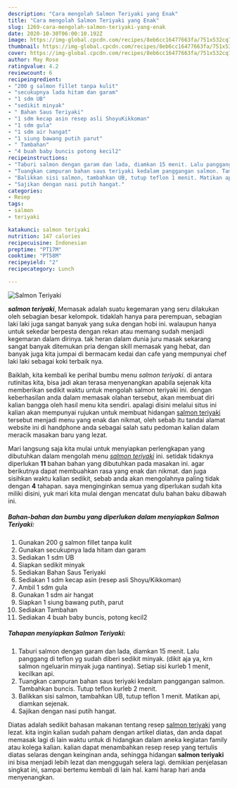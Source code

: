 ```yaml
---
description: "Cara mengolah Salmon Teriyaki yang Enak"
title: "Cara mengolah Salmon Teriyaki yang Enak"
slug: 1269-cara-mengolah-salmon-teriyaki-yang-enak
date: 2020-10-30T06:00:10.192Z
image: https://img-global.cpcdn.com/recipes/8eb6cc16477663fa/751x532cq70/salmon-teriyaki-foto-resep-utama.jpg
thumbnail: https://img-global.cpcdn.com/recipes/8eb6cc16477663fa/751x532cq70/salmon-teriyaki-foto-resep-utama.jpg
cover: https://img-global.cpcdn.com/recipes/8eb6cc16477663fa/751x532cq70/salmon-teriyaki-foto-resep-utama.jpg
author: May Rose
ratingvalue: 4.2
reviewcount: 6
recipeingredient:
- "200 g salmon fillet tanpa kulit"
- "secukupnya lada hitam dan garam"
- "1 sdm UB"
- "sedikit minyak"
- " Bahan Saus Teriyaki"
- "1 sdm kecap asin resep asli ShoyuKikkoman"
- "1 sdm gula"
- "1 sdm air hangat"
- "1 siung bawang putih parut"
- " Tambahan"
- "4 buah baby buncis potong kecil2"
recipeinstructions:
- "Taburi salmon dengan garam dan lada, diamkan 15 menit. Lalu panggang di teflon yg sudah diberi sedikit minyak. (dikit aja ya, krn salmon ngeluarin minyak juga nantinya). Setiap sisi kurleb 1 menit, kecilkan api."
- "Tuangkan campuran bahan saus teriyaki kedalam panggangan salmon. Tambahkan buncis. Tutup teflon kurleb 2 menit."
- "Balikkan sisi salmon, tambahkan UB, tutup teflon 1 menit. Matikan api, diamkan sejenak."
- "Sajikan dengan nasi putih hangat."
categories:
- Resep
tags:
- salmon
- teriyaki

katakunci: salmon teriyaki 
nutrition: 147 calories
recipecuisine: Indonesian
preptime: "PT17M"
cooktime: "PT58M"
recipeyield: "2"
recipecategory: Lunch

---
```



![Salmon Teriyaki](https://img-global.cpcdn.com/recipes/8eb6cc16477663fa/751x532cq70/salmon-teriyaki-foto-resep-utama.jpg)

<b><i>salmon teriyaki</i></b>, Memasak adalah suatu kegemaran yang seru dilakukan oleh sebagian besar kelompok. tidaklah hanya para perempuan, sebagian laki laki juga sangat banyak yang suka dengan hobi ini. walaupun hanya untuk sekedar berpesta dengan rekan atau memang sudah menjadi kegemaran dalam dirinya. tak heran dalam dunia juru masak sekarang sangat banyak ditemukan pria dengan skill memasak yang hebat, dan banyak juga kita jumpai di bermacam kedai dan cafe yang mempunyai chef laki laki sebagai koki terbaik nya.

Baiklah, kita kembali ke perihal bumbu menu <i>salmon teriyaki</i>. di antara rutinitas kita, bisa jadi akan terasa menyenangkan apabila sejenak kita memberikan sedikit waktu untuk mengolah salmon teriyaki ini. dengan keberhasilan anda dalam memasak olahan tersebut, akan membuat diri kalian bangga oleh hasil menu kita sendiri. apalagi disini melalui situs ini kalian akan mempunyai rujukan untuk membuat hidangan <u>salmon teriyaki</u> tersebut menjadi menu yang enak dan nikmat, oleh sebab itu tandai alamat website ini di handphone anda sebagai salah satu pedoman kalian dalam meracik masakan baru yang lezat.




Mari langsung saja kita mulai untuk menyiapkan perlengkapan yang dibutuhkan dalam mengolah menu <u><i>salmon teriyaki</i></u> ini. setidak tidaknya diperlukan <b>11</b> bahan bahan yang dibutuhkan pada masakan ini. agar berikutnya dapat membuahkan rasa yang enak dan nikmat. dan juga sisihkan waktu kalian sedikit, sebab anda akan mengolahnya paling tidak dengan <b>4</b> tahapan. saya menginginkan semua yang diperlukan sudah kita miliki disini, yuk mari kita mulai dengan mencatat dulu bahan baku dibawah ini.

<!--inarticleads1-->

##### Bahan-bahan dan bumbu yang diperlukan dalam menyiapkan Salmon Teriyaki:

1. Gunakan 200 g salmon fillet tanpa kulit
1. Gunakan secukupnya lada hitam dan garam
1. Sediakan 1 sdm UB
1. Siapkan sedikit minyak
1. Sediakan  Bahan Saus Teriyaki
1. Sediakan 1 sdm kecap asin (resep asli Shoyu/Kikkoman)
1. Ambil 1 sdm gula
1. Gunakan 1 sdm air hangat
1. Siapkan 1 siung bawang putih, parut
1. Sediakan  Tambahan
1. Sediakan 4 buah baby buncis, potong kecil2




<!--inarticleads2-->

##### Tahapan menyiapkan Salmon Teriyaki:

1. Taburi salmon dengan garam dan lada, diamkan 15 menit. Lalu panggang di teflon yg sudah diberi sedikit minyak. (dikit aja ya, krn salmon ngeluarin minyak juga nantinya). Setiap sisi kurleb 1 menit, kecilkan api.
1. Tuangkan campuran bahan saus teriyaki kedalam panggangan salmon. Tambahkan buncis. Tutup teflon kurleb 2 menit.
1. Balikkan sisi salmon, tambahkan UB, tutup teflon 1 menit. Matikan api, diamkan sejenak.
1. Sajikan dengan nasi putih hangat.




Diatas adalah sedikit bahasan makanan tentang resep <u>salmon teriyaki</u> yang lezat. kita ingin kalian sudah paham dengan artikel diatas, dan anda dapat memasak lagi di lain waktu untuk di hidangkan dalam aneka kegiatan family atau kolega kalian. kalian dapat menambahkan resep resep yang tertulis diatas selaras dengan keinginan anda, sehingga hidangan <b>salmon teriyaki</b> ini bisa menjadi lebih lezat dan menggugah selera lagi. demikian penjelasan singkat ini, sampai bertemu kembali di lain hal. kami harap hari anda menyenangkan.
